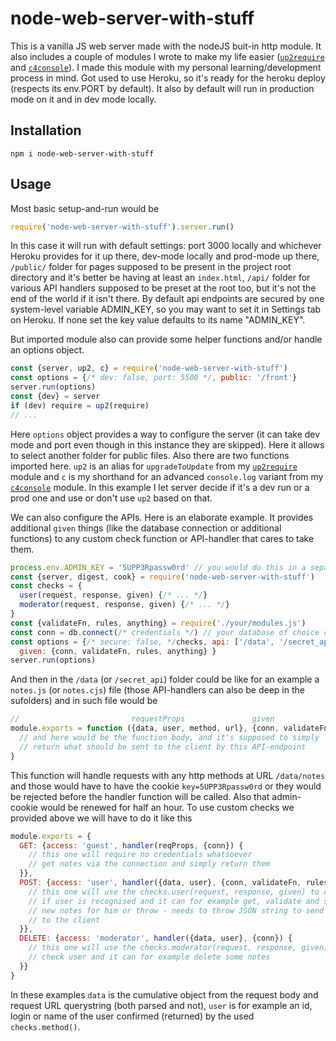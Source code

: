 # node-web-server-with-stuff

This is a vanilla JS web server made with the nodeJS buit-in http module. It also includes a couple of modules I wrote to make my life easier ([`up2require`](https://www.npmjs.com/package/up2require) and [`c4console`](https://www.npmjs.com/package/c4console)). I made this module with my personal learning/development process in mind. Got used to use Heroku, so it's ready for the heroku deploy (respects its env.PORT by default). It also by default will run in production mode on it and in dev mode locally.

## Installation
```
npm i node-web-server-with-stuff
```
## Usage

Most basic setup-and-run would be

```js
require('node-web-server-with-stuff').server.run()
```
In this case it will run with default settings: port 3000 locally and whichever Heroku provides for it up there, dev-mode locally and prod-mode up there, `/public/` folder for pages supposed to be present in the project root directory and it's better be having at least an `index.html`, `/api/` folder for various API handlers supposed to be preset at the root too, but it's not the end of the world if it isn't there. By default api endpoints are secured by one system-level variable ADMIN_KEY, so you may want to set it in Settings tab on Heroku. If none set the key value defaults to its name "ADMIN_KEY".

But imported module also can provide some helper functions and/or handle an options object.

```js
const {server, up2, c} = require('node-web-server-with-stuff')
const options = {/* dev: false, port: 5500 */, public: '/front'}
server.run(options)
const {dev} = server
if (dev) require = up2(require)
// ...
```
Here `options` object provides a way to configure the server (it can take dev mode and port even though in this instance they are skipped). Here it allows to select another folder for public files.
Also there are two functions imported here. `up2` is an alias for `upgradeToUpdate` from my [`up2require`](https://www.npmjs.com/package/up2require) module and `c` is my shorthand for an advanced `console.log` variant from my [`c4console`](https://www.npmjs.com/package/c4console) module.
In this example I let server decide if it's a dev run or a prod one and use or don't use `up2` based on that.

We can also configure the APIs. Here is an elaborate example. It provides additional `given` things (like the database connection or additional functions) to any custom check function or API-handler that cares to take them.
```js
process.env.ADMIN_KEY = '5UPP3Rpassw0rd' // you would do this in a separate .gitignore-d file
const {server, digest, cook} = require('node-web-server-with-stuff')
const checks = {
  user(request, response, given) {/* ... */}
  moderator(request, response, given) {/* ... */}
}
const {validateFn, rules, anything} = require('./your/modules.js')
const conn = db.connect(/* credentials */) // your database of choice connection here
const options = {/* secure: false, */checks, api: ['/data', '/secret_api'],
  given: {conn, validateFn, rules, anything} }
server.run(options)
```
And then in the `/data` (or `/secret_api`) folder could be like for an example a `notes.js` (or `notes.cjs`) file (those API-handlers can also be deep in the sufolders) and in such file would be
```js
//                         requestProps               given
module.exports = function ({data, user, method, url}, {conn, validateFn, rules, anything}) {
  // and here would be the function body, and it's supposed to simply
  // return what should be sent to the client by this API-endpoint
}
```
This function will handle requests with any http methods at URL `/data/notes` and those would have to have the cookie `key=5UPP3Rpassw0rd` or they would be rejected before the handler function will be called. Also that admin-cookie would be renewed for half an hour.
To use custom checks we provided above we will have to do it like this
```js
module.exports = {
  GET: {access: 'guest', handler(reqProps, {conn}) {
    // this one will require no credentials whatsoever
    // get notes via the connection and simply return them
  }},
  POST: {access: 'user', handler({data, user}, {conn, validateFn, rules}) {
    // this one will use the checks.user(request, response, given) to check
    // if user is recognised and it can for example get, validate and save
    // new notes for him or throw - needs to throw JSON string to send it
    // to the client
  }},
  DELETE: {access: 'moderator', handler({data, user}, {conn}) {
    // this one will use the checks.moderator(request, response, given) to
    // check user and it can for example delete some notes
  }}
}
```
In these examples `data` is the cumulative object from the request body and request URL querystring (both parsed and not), `user` is for example an id, login or name of the user confirmed (returned) by the used `checks.method()`.
